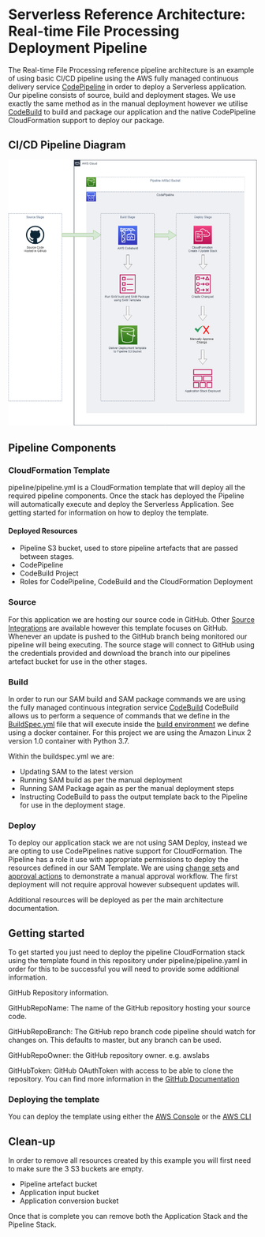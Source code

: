# Serverless Reference Architecture: Real-time File Processing Deployment Pipeline

The Real-time File Processing reference pipeline architecture is an example of using basic CI/CD pipeline using the AWS fully managed continuous delivery service [CodePipeline](https://aws.amazon.com/codepipeline/) in order to deploy a Serverless application. Our pipeline consists of source, build and deployment stages. 
We use exactly the same method as in the manual deployment however we utilise [CodeBuild](https://aws.amazon.com/codebuild/) to build and package our application and the native CodePipeline CloudFormation support to deploy our package.

## CI/CD Pipeline Diagram

![Reference Architecture - Real-time File Processing CI/CD Pipeline](img/lambda-refarch-fileprocessing-simple-pipeline.png)

## Pipeline Components

### CloudFormation Template

pipeline/pipeline.yml is a CloudFormation template that will deploy all the required pipeline components. Once the stack has deployed the Pipeline will automatically execute and deploy the Serverless Application. See getting started for information on how to deploy the template.

#### Deployed Resources

* Pipeline S3 bucket, used to store pipeline artefacts that are passed between stages.
* CodePipeline
* CodeBuild Project
* Roles for CodePipeline, CodeBuild and the CloudFormation Deployment

### Source

For this application we are hosting our source code in GitHub. Other [Source Integrations](https://docs.aws.amazon.com/codepipeline/latest/userguide/integrations-action-type.html#integrations-source) are available however this template focuses on GitHub. Whenever an update is pushed to the GitHub branch being
monitored our pipeline will being executing. The source stage will connect to GitHub using the credentials provided and download the branch into our pipelines artefact bucket for use in the other stages. 

### Build

In order to run our SAM build and SAM package commands we are using the fully managed continuous integration service [CodeBuild](https://aws.amazon.com/codebuild/) CodeBuild allows us to perform a sequence of commands that we define in the [BuildSpec.yml](https://docs.aws.amazon.com/codebuild/latest/userguide/build-spec-ref.html)
file that will execute inside the [build environment](https://docs.aws.amazon.com/codebuild/latest/userguide/build-env-ref.html) we define using a docker container. For this project we are using the Amazon Linux 2 version 1.0 container with Python 3.7.

Within the buildspec.yml we are:

* Updating SAM to the latest version
* Running SAM build as per the manual deployment
* Running SAM Package again as per the manual deployment steps
* Instructing CodeBuild to pass the output template back to the Pipeline for use in the deployment stage. 

### Deploy

To deploy our application stack we are not using SAM Deploy, instead we are opting to use CodePipelines native support for CloudFormation. The Pipeline has a role it use with appropriate permissions to deploy the resources defined in our SAM Template. We are using [change sets](https://docs.aws.amazon.com/AWSCloudFormation/latest/UserGuide/using-cfn-updating-stacks-changesets.html)
and [approval actions](https://docs.aws.amazon.com/codepipeline/latest/userguide/approvals-action-add.html) to demonstrate a manual approval workflow. The first deployment will not require approval however subsequent updates will.

Additional resources will be deployed as per the main architecture documentation.

## Getting started

To get started you just need to deploy the pipeline CloudFormation stack using the template found in this repository under pipeline/pipeline.yaml in order for this to be successful you will need to provide some additional information.

  GitHub Repository information. 

  GitHubRepoName: The name of the GitHub repository hosting your source code.
 
  GitHubRepoBranch: The GitHub repo branch code pipeline should watch for changes on. This defaults to master, but any branch can be used.

  GitHubRepoOwner: the GitHub repository owner. e.g. awslabs

  GitHubToken: GitHub OAuthToken with access to be able to clone the repository. You can find more information in the [GitHub Documentation](https://github.com/settings/tokens)


### Deploying the template

You can deploy the template using either the [AWS Console](https://docs.aws.amazon.com/AWSCloudFormation/latest/UserGuide/cfn-console-create-stack.html) or the [AWS CLI](https://docs.aws.amazon.com/AWSCloudFormation/latest/UserGuide/using-cfn-cli-creating-stack.html)

## Clean-up

In order to remove all resources created by this example you will first need to make sure the 3 S3 buckets are empty.

* Pipeline artefact bucket
* Application input bucket
* Application conversion bucket

Once that is complete you can remove both the Application Stack and the Pipeline Stack.
